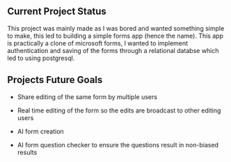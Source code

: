## Current Project Status

This project was mainly made as I was bored and wanted something simple to make, this led to building a simple forms app (hence the name). This app is practically a clone of microsoft forms, I wanted to implement authentication and saving of the forms through a relational databse which led to using postgresql.

## Projects Future Goals

- Share editing of the same form by multiple users

- Real time editing of the form so the edits are broadcast to other editing users

- AI form creation

- AI form question checker to ensure the questions result in non-biased results
